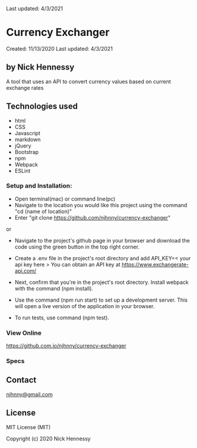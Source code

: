 Last updated: 4/3/2021

# Currency Exchanger
Created: 11/13/2020 Last updated: 4/3/2021
## by Nick Hennessy
A tool that uses an API to convert currency values based on current exchange rates
## Technologies used
* html
* CSS
* Javascript
* markdown
* jQuery
* Bootstrap
* npm
* Webpack
* ESLint  

### Setup and Installation:
* Open terminal(mac) or command line(pc)
* Navigate to the location you would like this project using the command "cd (name of location)"
* Enter "git clone https://github.com/njhnny/currency-exchanger"

or

* Navigate to the project's github page in your browser and download the code using the green button in the top right corner.

* Create a .env file in the project's root directory and add API_KEY=< your api key here >
You can obtain an API key at https://www.exchangerate-api.com/

* Next, confirm that you're in the project's root directory. Install webpack with the command (npm install).

* Use the command (npm run start) to set up a development server. This will open a live version of the application in your browser.

* To run tests, use command (npm test).

### View Online
https://github.com.io/njhnny/currency-exchanger  
### Specs

## Contact
njhnny@gmail.com
## License
MIT License (MIT)

Copyright (c) 2020 Nick Hennessy